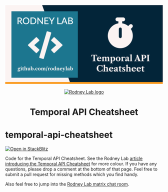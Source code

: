 <img src="./images/rodneylab-github-temporal-api-cheatsheet.png" alt="Rodney Lab temporal-api-cheatsheet Github banner">

<p align="center">
  <a aria-label="Open Rodney Lab site" href="https://rodneylab.com" rel="nofollow noopener noreferrer">
    <img alt="Rodney Lab logo" src="https://rodneylab.com/assets/icon.png" width="60" />
  </a>
</p>
<h1 align="center">
  Temporal API Cheatsheet
</h1>

# temporal-api-cheatsheet

[![Open in StackBlitz](https://developer.stackblitz.com/img/open_in_stackblitz.svg)](https://stackblitz.com/github/rodneylab/temporal-api-cheatsheet)

Code for the Temporal API Cheatsheet. See the Rodney Lab <a aria-label="Open Rodney Lab blog post on Temporal A P I cheatsheet" href="https://rodneylab.com/temporal-api-cheatsheet/">article introducing the Temporal API Cheatsheet</a> for more colour. If you have any questions, please drop a comment at the bottom of that page. Feel free to submit a pull request for missing methods which you find handy.

Also feel free to jump into the [Rodney Lab matrix chat room](https://matrix.to/#/%23rodney:matrix.org).
